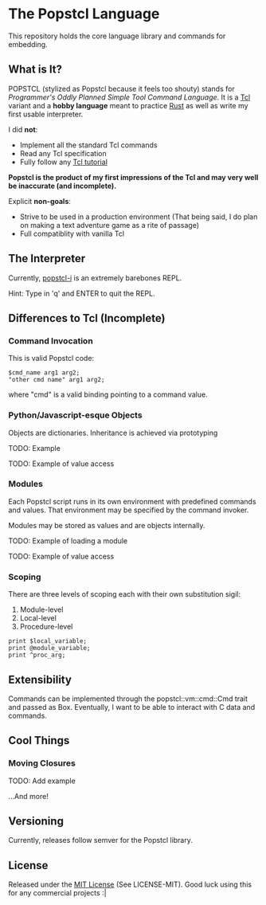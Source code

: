# The Popstcl Language
This repository holds the core language library and commands for embedding.

## What is It?

POPSTCL (stylized as Popstcl because it feels too shouty) stands for *Programmer's Oddly Planned Simple Tool Command Language*. It is a [Tcl](https://www.tcl.tk/) variant and a **hobby language** meant to practice [Rust](https://www.rust-lang.org/en-US/) as well as write my first usable interpreter.

I did **not**:
* Implement all the standard Tcl commands
* Read any Tcl specification
* Fully follow any [Tcl tutorial](https://www.tcl.tk/doc/)

**Popstcl is the product of my first impressions of the Tcl and may very well be inaccurate (and incomplete).**

Explicit **non-goals**:
* Strive to be used in a production environment (That being said, I do plan on making a text adventure game as a rite of passage)
* Full compatiblity with vanilla Tcl

## The Interpreter
Currently, [popstcl-i](https://gitlab.com/Random_Civvy/popstcl-i) is an extremely barebones REPL. 

Hint: Type in 'q' and ENTER to quit the REPL.

## Differences to Tcl (Incomplete)

### Command Invocation
This is valid Popstcl code:
~~~~
$cmd_name arg1 arg2;
"other cmd name" arg1 arg2;
~~~~
where "cmd" is a valid binding pointing to a command value.

### Python/Javascript-esque Objects
Objects are dictionaries. Inheritance is achieved via prototyping

TODO: Example

TODO: Example of value access

### Modules
Each Popstcl script runs in its own environment with predefined commands and values. That environment may be specified by the command invoker.

Modules may be stored as values and are objects internally.

TODO: Example of loading a module

TODO: Example of value access

### Scoping
There are three levels of scoping each with their own substitution sigil:
1. Module-level 
2. Local-level
3. Procedure-level

~~~
print $local_variable;
print @module_variable;
print ^proc_arg;
~~~

## Extensibility

Commands can be implemented through the popstcl::vm::cmd::Cmd trait and passed as Box<Cmd>. Eventually, I want to be able to interact with C data and commands.

## Cool Things

### Moving Closures
TODO: Add example

...And more!

## Versioning
Currently, releases follow semver for the Popstcl library.

## License
Released under the [MIT License](https://opensource.org/licenses/MIT) (See LICENSE-MIT). Good luck using this for any commercial projects :|
